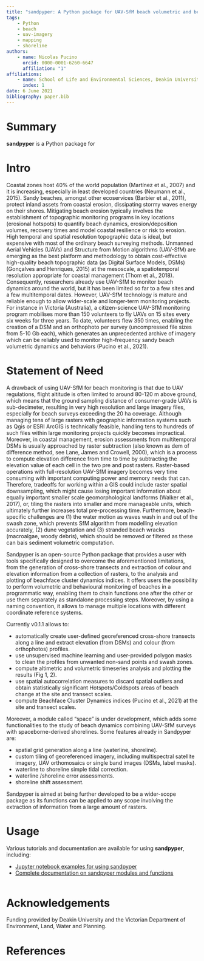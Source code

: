 ```yaml
---
title: "sandpyper: A Python package for UAV-SfM beach volumetric and behavioural analysis"
tags:
    - Python
    - beach
    - uav-imagery
    - mapping
    - shoreline
authors:
    - name: Nicolas Pucino
      orcid: 0000-0001-6260-6647
      affiliation: "1"
affiliations:
    - name: School of Life and Environmental Sciences, Deakin University, Warrnambool, 3280, Australia
      index: 1
date: 6 June 2021
bibliography: paper.bib
---
```


# Summary

**sandpyper** is a Python package for 

# Intro

Coastal zones host 40% of the world population (Martínez et al., 2007)  and it is increasing, especially in least developed countries (Neumann et al., 2015). Sandy beaches, amongst other ecoservices (Barbier et al., 2011), protect inland assets from coastal erosion, dissipating stormy waves energy on their shores. Mitigating beach erosion typically involves the establishment of topographic monitoring programs in key locations (erosional hotspots) to quantify beach dynamics, erosion/deposition volumes, recovery times and model coastal resilience or risk to erosion. High temporal and spatial resolution topographic data is ideal, but expensive with most of the ordinary beach surveying methods.
Unmanned Aerial Vehicles (UAVs) and Structure from Motion algorithms (UAV-SfM) are emerging as the best platform and methodology to obtain cost-effective high-quality beach topographic data (as Digital Surface Models, DSMs) (Gonçalves and Henriques, 2015) at the mesoscale, a spatiotemporal resolution appropriate for coastal management (Thom et al., 2018). Consequently, researchers already use UAV-SfM to monitor beach dynamics around the world, but it has been limited so far to a few sites and a few multitemporal dates. However, UAV-SfM technology is mature and reliable enough to allow wider-scale and longer-term monitoring projects.
For instance in Victoria (Australia), a citizen-science UAV-SfM monitoring program mobilises more than 150 volunteers to fly UAVs on 15 sites every six weeks for three years. To date, volunteers flew 350 times, enabling the creation of a DSM and an orthophoto per survey (uncompressed file sizes from 5-10 Gb each), which generates an unprecedented archive of imagery which can be reliably used to monitor high-frequency sandy beach volumetric dynamics and behaviors (Pucino et al., 2021).

# Statement of Need

A drawback of using UAV-SfM for beach monitoring is that due to UAV regulations, flight altitude is often limited to around 80-120 m above ground, which means that the ground sampling distance of consumer-grade UAVs is sub-decimeter, resulting in very high resolution and large imagery files, especially for beach surveys exceeding the 20 ha coverage. Although managing tens of large rasters with geographic information systems such as Qgis or ESRI ArcGIS is technically feasible, handling tens to hundreds of such files within large monitoring projects quickly becomes impractical.
Moreover, in coastal management, erosion assessments from multitemporal DSMs is usually approached by raster subtraction (also known as dem of difference method, see Lane, James and Crowell, 2000), which is a process to compute elevation difference from time to time by subtracting the elevation value of each cell in the two pre and post rasters. Raster-based operations with full-resolution UAV-SfM imagery becomes very time consuming with important computing power and memory needs that can.
Therefore, tradeoffs for working within a GIS could include raster spatial downsampling, which might cause losing important information about equally important smaller scale geomorphological landforms (Walker et al., 2017), or, tiling the rasters into smaller and more manageable units, which ultimately further increases total pre-processing time.
Furthermore, beach-specific challenges are (1) the water motion as waves wash in and out of the swash zone, which prevents SfM algorithm from modelling elevation accurately, (2) dune vegetation and (3) stranded beach wracks (macroalgae, woody debris), which should be removed or filtered as these can bais sediment volumetric computation.

Sandpyper is an open-source Python package that provides a user with tools specifically designed to overcome the aforementioned limitations, from the generation of cross-shore transects and extraction of colour and elevation information from a collection of rasters, to the analysis and plotting of beachface cluster dynamics indices. It offers users the possibility to perform volumetric and behavioural monitoring of beaches in a programmatic way, enabling them to chain functions one after the other or use them separately as standalone processing steps. Moreover, by using a naming convention, it allows to manage multiple locations with different coordinate reference systems.


Currently v0.1.1 allows to:

* automatically create user-defined georeferenced cross-shore transects along a line and extract elevation (from DSMs) and colour (from orthophotos) profiles.
* use unsupervised machine learning and user-provided polygon masks to clean the profiles from unwanted non-sand points and swash zones.
* compute altimetric and volumetric timeseries analysis and plotting the results (Fig 1, 2).
* use spatial autocorrelation measures to discard spatial outliers and obtain statistically significant Hotspots/Coldspots areas of beach change at the site and transect scales.
* compute Beachface Cluster Dynamics indices (Pucino et al., 2021) at the site and transect scales.

Moreover, a module called “space” is under development, which adds some functionalities to the study of beach dynamics combining UAV-SfM surveys with spaceborne-derived shorelines. Some features already in Sandpyper are:
* spatial grid generation along a line (waterline, shoreline).
* custom tiling of georeferenced imagery, including multispectral satellite imagery, UAV orthomosaics or single band images (DSMs, label masks).
* waterline to shoreline simple tidal correction.
* waterline /shoreline error assessments.
* shoreline shift assessment.

Sandpyper is aimed at being further developed to be a wider-scope package as its functions can be applied to any scope involving the extraction of information from a large amount of rasters.

# Usage

Various tutorials and documentation are available for using **sandpyper**, including:

-   [Jupyter notebook examples for using sandpyper](https://github.com/npucino/sandpyper/tree/master/examples)
-   [Complete documentation on sandpyper modules and functions](https://npucino.github.io/sandpyper/)

<div align="center">
  <img src="https://github.com/npucino/sandpyper/tree/master/examples/images/banner3.png" alt="example" width="1"/>
</div>

# Acknowledgements

Funding provided by Deakin University and the Victorian Department of Environment, Land, Water and Planning.

# References
